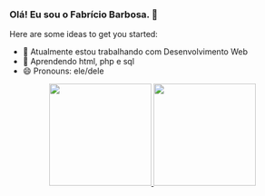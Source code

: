 ### Olá! Eu sou o Fabrício Barbosa. 👋

Here are some ideas to get you started:

- 🔭 Atualmente estou trabalhando com Desenvolvimento Web
- 🌱 Aprendendo html, php e sql
- 😄 Pronouns: ele/dele

<div align="center">
  <a href="https://github.com/seufabricio">
  <img height="180em" src="https://github-readme-stats.vercel.app/api?username=seufabricio&show_icons=true&theme=minima&include_all_commits=true&count_private=true"/>
  <img height="180em" src="https://github-readme-stats.vercel.app/api/top-langs/?username=seufabricio&layout=compact&langs_count=7&theme=minima"/>
</div>
  
  

